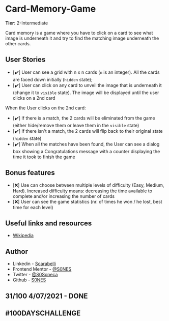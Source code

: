 # Card-Memory-Game

**Tier:** 2-Intermediate

Card memory is a game where you have to click on a card to see what image is underneath it and try to find the matching image underneath the other cards.

## User Stories

-   [✔️] User can see a grid with n x n cards (`n` is an integer). All the cards are faced down initially (`hidden` state);
-   [✔️] User can click on any card to unveil the image that is underneath it (change it to `visible` state). The image will be displayed until the user clicks on a 2nd card

When the User clicks on the 2nd card:

-   [✔️] If there is a match, the 2 cards will be eliminated from the game (either hide/remove them or leave them in the `visible` state)
-   [✔️] If there isn't a match, the 2 cards will flip back to their original state (`hidden` state)
-   [✔️] When all the matches have been found, the User can see a dialog box showing a Congratulations message with a counter displaying the time it took to finish the game

## Bonus features

-   [❌] Use can choose between multiple levels of difficulty (Easy, Medium, Hard). Increased difficulty means: decreasing the time available to complete and/or increasing the number of cards
-   [❌] User can see the game statistics (nr. of times he won / he lost, best time for each level)

## Useful links and resources

-   [Wikipedia](<https://en.wikipedia.org/wiki/Concentration_(game)>)
  
## Author

- Linkedin - [Scarabelli](https://www.linkedin.com/in/scarabelli/)
- Frontend Mentor - [@S0NES](https://www.frontendmentor.io/profile/S0NES)
- Twitter - [@S0Soneca](https://www.twitter.com/S0Soneca)
- Github - [S0NES](https://github.com/S0NES)

## 31/100 4/07/2021 - DONE

## #100DAYSCHALLENGE

